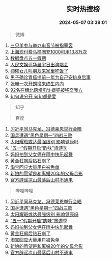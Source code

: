 <div align="center"><h2>实时热搜榜</h2><h4>2024-05-07 03:39:01</h4></div>

> 微博  

1. [三只羊参与举办电音节被指宰客](https://s.weibo.com/weibo?q=%23%E4%B8%89%E5%8F%AA%E7%BE%8A%E5%8F%82%E4%B8%8E%E4%B8%BE%E5%8A%9E%E7%94%B5%E9%9F%B3%E8%8A%82%E8%A2%AB%E6%8C%87%E5%AE%B0%E5%AE%A2%23&t=31&band_rank=1&Refer=top)<br />
2. [上海现付费马桶圈充1000可用13.8万次](https://s.weibo.com/weibo?q=%23%E4%B8%8A%E6%B5%B7%E7%8E%B0%E4%BB%98%E8%B4%B9%E9%A9%AC%E6%A1%B6%E5%9C%88%E5%85%851000%E5%8F%AF%E7%94%A813.8%E4%B8%87%E6%AC%A1%23&t=31&band_rank=2&Refer=top)<br />
3. [数据盘点五一假期](https://s.weibo.com/weibo?q=%23%E6%95%B0%E6%8D%AE%E7%9B%98%E7%82%B9%E4%BA%94%E4%B8%80%E5%81%87%E6%9C%9F%23&t=31&band_rank=3&Refer=top)<br />
4. [人民文娱评华晨宇日出演唱会](https://s.weibo.com/weibo?q=%23%E4%BA%BA%E6%B0%91%E6%96%87%E5%A8%B1%E8%AF%84%E5%8D%8E%E6%99%A8%E5%AE%87%E6%97%A5%E5%87%BA%E6%BC%94%E5%94%B1%E4%BC%9A%23&t=31&band_rank=4&Refer=top)<br />
5. [抑郁女儿叫朋友来家里吃饭了](https://s.weibo.com/weibo?q=%E6%8A%91%E9%83%81%E5%A5%B3%E5%84%BF%E5%8F%AB%E6%9C%8B%E5%8F%8B%E6%9D%A5%E5%AE%B6%E9%87%8C%E5%90%83%E9%A5%AD%E4%BA%86&t=31&band_rank=5&Refer=top)<br />
6. [男子确诊胃癌提前一年为自己安排身后事](https://s.weibo.com/weibo?q=%23%E7%94%B7%E5%AD%90%E7%A1%AE%E8%AF%8A%E8%83%83%E7%99%8C%E6%8F%90%E5%89%8D%E4%B8%80%E5%B9%B4%E4%B8%BA%E8%87%AA%E5%B7%B1%E5%AE%89%E6%8E%92%E8%BA%AB%E5%90%8E%E4%BA%8B%23&t=31&band_rank=6&Refer=top)<br />
7. [张翰一次开朗换来终生内向](https://s.weibo.com/weibo?q=%23%E5%BC%A0%E7%BF%B0%E4%B8%80%E6%AC%A1%E5%BC%80%E6%9C%97%E6%8D%A2%E6%9D%A5%E7%BB%88%E7%94%9F%E5%86%85%E5%90%91%23&t=31&band_rank=7&Refer=top)<br />
8. [92名在缅北跨境电诈嫌犯被移交我方](https://s.weibo.com/weibo?q=%2392%E5%90%8D%E5%9C%A8%E7%BC%85%E5%8C%97%E8%B7%A8%E5%A2%83%E7%94%B5%E8%AF%88%E5%AB%8C%E7%8A%AF%E8%A2%AB%E7%A7%BB%E4%BA%A4%E6%88%91%E6%96%B9%23&t=31&band_rank=8&Refer=top)<br />
9. [句句说分开 句句都是爱](https://s.weibo.com/weibo?q=%E5%8F%A5%E5%8F%A5%E8%AF%B4%E5%88%86%E5%BC%80%20%E5%8F%A5%E5%8F%A5%E9%83%BD%E6%98%AF%E7%88%B1&t=31&band_rank=9&Refer=top)<br />

> 知乎  


> 百度  

1. [习近平同马克龙、冯德莱恩举行会晤](https://www.baidu.com/s?wd=%E4%B9%A0%E8%BF%91%E5%B9%B3%E5%90%8C%E9%A9%AC%E5%85%8B%E9%BE%99%E3%80%81%E5%86%AF%E5%BE%B7%E8%8E%B1%E6%81%A9%E4%B8%BE%E8%A1%8C%E4%BC%9A%E6%99%A4&sa=fyb_news&rsv_dl=fyb_news)<br />
2. [国乒遭遇“黑色星期一”四战三败](https://www.baidu.com/s?wd=%E5%9B%BD%E4%B9%92%E9%81%AD%E9%81%87%E2%80%9C%E9%BB%91%E8%89%B2%E6%98%9F%E6%9C%9F%E4%B8%80%E2%80%9D%E5%9B%9B%E6%88%98%E4%B8%89%E8%B4%A5&sa=fyb_news&rsv_dl=fyb_news)<br />
3. [太阳耀斑或达最强级别 影响健康吗](https://www.baidu.com/s?wd=%E5%A4%AA%E9%98%B3%E8%80%80%E6%96%91%E6%88%96%E8%BE%BE%E6%9C%80%E5%BC%BA%E7%BA%A7%E5%88%AB+%E5%BD%B1%E5%93%8D%E5%81%A5%E5%BA%B7%E5%90%97&sa=fyb_news&rsv_dl=fyb_news)<br />
4. [“五一”假期开启“韵味”旅游季](https://www.baidu.com/s?wd=%E2%80%9C%E4%BA%94%E4%B8%80%E2%80%9D%E5%81%87%E6%9C%9F%E5%BC%80%E5%90%AF%E2%80%9C%E9%9F%B5%E5%91%B3%E2%80%9D%E6%97%85%E6%B8%B8%E5%AD%A3&sa=fyb_news&rsv_dl=fyb_news)<br />
5. [妈妈拍到父女俩在雨中快乐起舞](https://www.baidu.com/s?wd=%E5%A6%88%E5%A6%88%E6%8B%8D%E5%88%B0%E7%88%B6%E5%A5%B3%E4%BF%A9%E5%9C%A8%E9%9B%A8%E4%B8%AD%E5%BF%AB%E4%B9%90%E8%B5%B7%E8%88%9E&sa=fyb_news&rsv_dl=fyb_news)<br />
6. [黄金狂飙后钻石崩了](https://www.baidu.com/s?wd=%E9%BB%84%E9%87%91%E7%8B%82%E9%A3%99%E5%90%8E%E9%92%BB%E7%9F%B3%E5%B4%A9%E4%BA%86&sa=fyb_news&rsv_dl=fyb_news)<br />
7. [淘宝回应大量用户被免单](https://www.baidu.com/s?wd=%E6%B7%98%E5%AE%9D%E5%9B%9E%E5%BA%94%E5%A4%A7%E9%87%8F%E7%94%A8%E6%88%B7%E8%A2%AB%E5%85%8D%E5%8D%95&sa=fyb_news&rsv_dl=fyb_news)<br />
8. [新娘的愿望是和离婚20年的父母合影](https://www.baidu.com/s?wd=%E6%96%B0%E5%A8%98%E7%9A%84%E6%84%BF%E6%9C%9B%E6%98%AF%E5%92%8C%E7%A6%BB%E5%A9%9A20%E5%B9%B4%E7%9A%84%E7%88%B6%E6%AF%8D%E5%90%88%E5%BD%B1&sa=fyb_news&rsv_dl=fyb_news)<br />
9. [官方辟谣凉山最落后山村不通电](https://www.baidu.com/s?wd=%E5%AE%98%E6%96%B9%E8%BE%9F%E8%B0%A3%E5%87%89%E5%B1%B1%E6%9C%80%E8%90%BD%E5%90%8E%E5%B1%B1%E6%9D%91%E4%B8%8D%E9%80%9A%E7%94%B5&sa=fyb_news&rsv_dl=fyb_news)<br />

> 哔哩哔哩  

1. [习近平同马克龙、冯德莱恩举行会晤](https://www.baidu.com/s?wd=%E4%B9%A0%E8%BF%91%E5%B9%B3%E5%90%8C%E9%A9%AC%E5%85%8B%E9%BE%99%E3%80%81%E5%86%AF%E5%BE%B7%E8%8E%B1%E6%81%A9%E4%B8%BE%E8%A1%8C%E4%BC%9A%E6%99%A4&sa=fyb_news&rsv_dl=fyb_news)<br />
2. [国乒遭遇“黑色星期一”四战三败](https://www.baidu.com/s?wd=%E5%9B%BD%E4%B9%92%E9%81%AD%E9%81%87%E2%80%9C%E9%BB%91%E8%89%B2%E6%98%9F%E6%9C%9F%E4%B8%80%E2%80%9D%E5%9B%9B%E6%88%98%E4%B8%89%E8%B4%A5&sa=fyb_news&rsv_dl=fyb_news)<br />
3. [太阳耀斑或达最强级别 影响健康吗](https://www.baidu.com/s?wd=%E5%A4%AA%E9%98%B3%E8%80%80%E6%96%91%E6%88%96%E8%BE%BE%E6%9C%80%E5%BC%BA%E7%BA%A7%E5%88%AB+%E5%BD%B1%E5%93%8D%E5%81%A5%E5%BA%B7%E5%90%97&sa=fyb_news&rsv_dl=fyb_news)<br />
4. [“五一”假期开启“韵味”旅游季](https://www.baidu.com/s?wd=%E2%80%9C%E4%BA%94%E4%B8%80%E2%80%9D%E5%81%87%E6%9C%9F%E5%BC%80%E5%90%AF%E2%80%9C%E9%9F%B5%E5%91%B3%E2%80%9D%E6%97%85%E6%B8%B8%E5%AD%A3&sa=fyb_news&rsv_dl=fyb_news)<br />
5. [妈妈拍到父女俩在雨中快乐起舞](https://www.baidu.com/s?wd=%E5%A6%88%E5%A6%88%E6%8B%8D%E5%88%B0%E7%88%B6%E5%A5%B3%E4%BF%A9%E5%9C%A8%E9%9B%A8%E4%B8%AD%E5%BF%AB%E4%B9%90%E8%B5%B7%E8%88%9E&sa=fyb_news&rsv_dl=fyb_news)<br />
6. [黄金狂飙后钻石崩了](https://www.baidu.com/s?wd=%E9%BB%84%E9%87%91%E7%8B%82%E9%A3%99%E5%90%8E%E9%92%BB%E7%9F%B3%E5%B4%A9%E4%BA%86&sa=fyb_news&rsv_dl=fyb_news)<br />
7. [淘宝回应大量用户被免单](https://www.baidu.com/s?wd=%E6%B7%98%E5%AE%9D%E5%9B%9E%E5%BA%94%E5%A4%A7%E9%87%8F%E7%94%A8%E6%88%B7%E8%A2%AB%E5%85%8D%E5%8D%95&sa=fyb_news&rsv_dl=fyb_news)<br />
8. [新娘的愿望是和离婚20年的父母合影](https://www.baidu.com/s?wd=%E6%96%B0%E5%A8%98%E7%9A%84%E6%84%BF%E6%9C%9B%E6%98%AF%E5%92%8C%E7%A6%BB%E5%A9%9A20%E5%B9%B4%E7%9A%84%E7%88%B6%E6%AF%8D%E5%90%88%E5%BD%B1&sa=fyb_news&rsv_dl=fyb_news)<br />
9. [官方辟谣凉山最落后山村不通电](https://www.baidu.com/s?wd=%E5%AE%98%E6%96%B9%E8%BE%9F%E8%B0%A3%E5%87%89%E5%B1%B1%E6%9C%80%E8%90%BD%E5%90%8E%E5%B1%B1%E6%9D%91%E4%B8%8D%E9%80%9A%E7%94%B5&sa=fyb_news&rsv_dl=fyb_news)<br />

